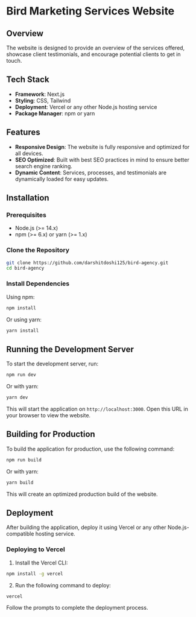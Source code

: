 # Bird Marketing Services Website

## Overview

The website is designed to provide an overview of the services offered, showcase client testimonials, and encourage potential clients to get in touch.

## Tech Stack

- **Framework**: Next.js
- **Styling**: CSS, Tailwind
- **Deployment**: Vercel or any other Node.js hosting service
- **Package Manager**: npm or yarn

## Features

- **Responsive Design**: The website is fully responsive and optimized for all devices.
- **SEO Optimized**: Built with best SEO practices in mind to ensure better search engine ranking.
- **Dynamic Content**: Services, processes, and testimonials are dynamically loaded for easy updates.

## Installation

### Prerequisites

- Node.js (>= 14.x)
- npm (>= 6.x) or yarn (>= 1.x)

### Clone the Repository

```bash
git clone https://github.com/darshitdoshi125/bird-agency.git
cd bird-agency
```

### Install Dependencies

Using npm:

```bash
npm install
```

Or using yarn:

```bash
yarn install
```

## Running the Development Server

To start the development server, run:

```bash
npm run dev
```

Or with yarn:

```bash
yarn dev
```

This will start the application on `http://localhost:3000`. Open this URL in your browser to view the website.

## Building for Production

To build the application for production, use the following command:

```bash
npm run build
```

Or with yarn:

```bash
yarn build
```

This will create an optimized production build of the website.

## Deployment

After building the application, deploy it using Vercel or any other Node.js-compatible hosting service.

### Deploying to Vercel

1. Install the Vercel CLI:

```bash
npm install -g vercel
```

2. Run the following command to deploy:

```bash
vercel
```

Follow the prompts to complete the deployment process.
